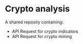 # Crypto analysis

A shared reposity containing:

- API Request for crypto indicators
- API Request for crypto mining
